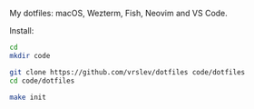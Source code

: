 My dotfiles: macOS, Wezterm, Fish, Neovim and VS Code.

Install:

```sh
cd
mkdir code

git clone https://github.com/vrslev/dotfiles code/dotfiles
cd code/dotfiles

make init
```
